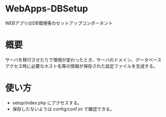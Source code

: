 # WebApps-DBSetup
WEBアプリのDB環境等のセットアップコンポーネント

# 概要  
サーバを移行させたりで環境が変わったとき、サーバのドメイン、データベースアクセス時に必要なホスト名等の情報が保存された設定ファイルを生成する。

# 使い方
- setup/index.php にアクセスする。
- 保存したないようは config/conf.ini で確認できる。
